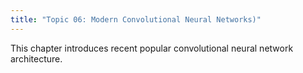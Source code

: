 ```yaml
---
title: "Topic 06: Modern Convolutional Neural Networks)"
---
```

This chapter introduces recent popular convolutional neural network architecture.